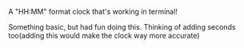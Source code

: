 A "HH:MM" format clock that's working in terminal!

Something basic, but had fun doing this.
Thinking of adding seconds too(adding this would make the clock way more accurate)
